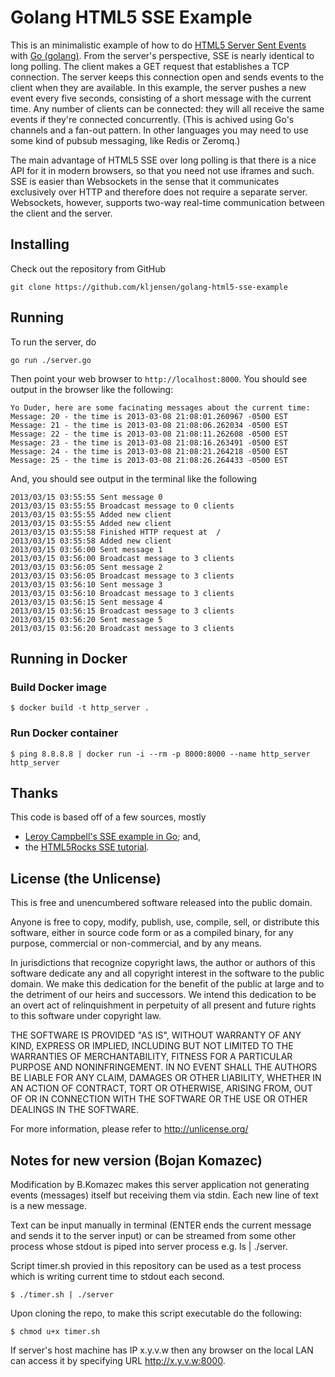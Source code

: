 Golang HTML5 SSE Example
========================

This is an minimalistic example of how to do
[HTML5 Server Sent Events](http://en.wikipedia.org/wiki/Server-sent_events)
with [Go (golang)](http://golang.org/).  From the server's perspective,
SSE is nearly identical to long polling.  The client makes a GET request
that establishes a TCP connection.  The server keeps this connection open
and sends events to the client when they are available. In this example,
the server pushes a new event every five seconds, consisting of a short
message with the current time.  Any number of clients can be
connected: they will all receive the same events if they're connected
concurrently.  (This is achived using Go's channels and a fan-out
pattern.  In other languages you may need to use some kind of pubsub
messaging, like Redis or Zeromq.)

The main advantage of HTML5 SSE over long polling is that there is a nice
API for it in modern browsers, so that you need not use iframes and such.
SSE is easier than Websockets in the sense that it communicates exclusively
over HTTP and therefore does not require a separate server.  Websockets,
however, supports two-way real-time communication between the client and
the server.

## Installing

Check out the repository from GitHub

	git clone https://github.com/kljensen/golang-html5-sse-example

## Running

To run the server, do

	go run ./server.go

Then point your web browser to `http://localhost:8000`.
You should see output in the browser like the following:

	Yo Duder, here are some facinating messages about the current time:
	Message: 20 - the time is 2013-03-08 21:08:01.260967 -0500 EST
	Message: 21 - the time is 2013-03-08 21:08:06.262034 -0500 EST
	Message: 22 - the time is 2013-03-08 21:08:11.262608 -0500 EST
	Message: 23 - the time is 2013-03-08 21:08:16.263491 -0500 EST
	Message: 24 - the time is 2013-03-08 21:08:21.264218 -0500 EST
	Message: 25 - the time is 2013-03-08 21:08:26.264433 -0500 EST

And, you should see output in the terminal like the following

	2013/03/15 03:55:55 Sent message 0 
	2013/03/15 03:55:55 Broadcast message to 0 clients
	2013/03/15 03:55:55 Added new client
	2013/03/15 03:55:55 Added new client
	2013/03/15 03:55:58 Finished HTTP request at  /
	2013/03/15 03:55:58 Added new client
	2013/03/15 03:56:00 Sent message 1 
	2013/03/15 03:56:00 Broadcast message to 3 clients
	2013/03/15 03:56:05 Sent message 2 
	2013/03/15 03:56:05 Broadcast message to 3 clients
	2013/03/15 03:56:10 Sent message 3 
	2013/03/15 03:56:10 Broadcast message to 3 clients
	2013/03/15 03:56:15 Sent message 4 
	2013/03/15 03:56:15 Broadcast message to 3 clients
	2013/03/15 03:56:20 Sent message 5 
	2013/03/15 03:56:20 Broadcast message to 3 clients

## Running in Docker

### Build Docker image

```
$ docker build -t http_server .
```

### Run Docker container

```
$ ping 8.8.8.8 | docker run -i --rm -p 8000:8000 --name http_server http_server
```


## Thanks

This code is based off of a few sources, mostly

* [Leroy Campbell's SSE example in Go](https://gist.github.com/artisonian/3836281); and,
* the [HTML5Rocks SSE tutorial](http://www.html5rocks.com/en/tutorials/eventsource/basics/).

 
## License (the Unlicense)

This is free and unencumbered software released into the public domain.

Anyone is free to copy, modify, publish, use, compile, sell, or
distribute this software, either in source code form or as a compiled
binary, for any purpose, commercial or non-commercial, and by any
means.

In jurisdictions that recognize copyright laws, the author or authors
of this software dedicate any and all copyright interest in the
software to the public domain. We make this dedication for the benefit
of the public at large and to the detriment of our heirs and
successors. We intend this dedication to be an overt act of
relinquishment in perpetuity of all present and future rights to this
software under copyright law.

THE SOFTWARE IS PROVIDED "AS IS", WITHOUT WARRANTY OF ANY KIND,
EXPRESS OR IMPLIED, INCLUDING BUT NOT LIMITED TO THE WARRANTIES OF
MERCHANTABILITY, FITNESS FOR A PARTICULAR PURPOSE AND NONINFRINGEMENT.
IN NO EVENT SHALL THE AUTHORS BE LIABLE FOR ANY CLAIM, DAMAGES OR
OTHER LIABILITY, WHETHER IN AN ACTION OF CONTRACT, TORT OR OTHERWISE,
ARISING FROM, OUT OF OR IN CONNECTION WITH THE SOFTWARE OR THE USE OR
OTHER DEALINGS IN THE SOFTWARE.

For more information, please refer to <http://unlicense.org/>

## Notes for new version (Bojan Komazec)

Modification by B.Komazec makes this server application not generating
events (messages) itself but receiving them via stdin. Each new line
of text is a new message.

Text can be input manually in terminal (ENTER ends the current message
and sends it to the server input) or can be streamed from some other
process whose stdout is piped into server process e.g. ls | ./server.

Script timer.sh provied in this repository can be used as a test
process which is writing current time to stdout each second.

	$ ./timer.sh | ./server

Upon cloning the repo, to make this script executable do the following:

	$ chmod u+x timer.sh

If server's host machine has IP x.y.v.w then any browser on the local
LAN can access it by specifying URL http://x.y.v.w:8000.
